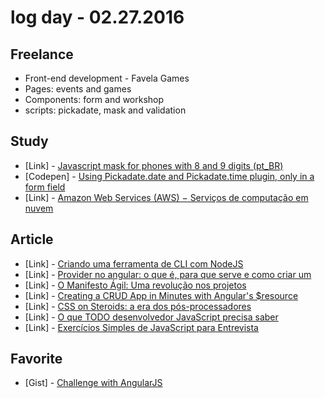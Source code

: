 # log day - 02.27.2016

## Freelance

 - Front-end development - Favela Games
  - Pages: events and games
  - Components: form and workshop
  - scripts: pickadate, mask and validation

## Study

- \[Link\] - [Javascript mask for phones with 8 and 9 digits (pt_BR)](http://www.igorescobar.com/blog/2012/07/29/mascara-javascript-para-os-novos-telefones-de-sao-paulo/comment-page-1/) 
- \[Codepen\] - [Using Pickadate.date and Pickadate.time plugin, only in a form field](http://codepen.io/hemersonvianna/pen/vGYpxg)
- \[Link\] - [Amazon Web Services (AWS) − Serviços de computação em nuvem](http://aws.amazon.com/pt/)
  
## Article

- \[Link\] - [Criando uma ferramenta de CLI com NodeJS](http://blog.da2k.com.br/2015/03/20/criando-uma-ferramenta-de-cli-com-nodejs/)
- \[Link\] - [Provider no angular: o que é, para que serve e como criar um](http://jotateles.com.br/javascript/2016/02/21/provider-angularjs.html)
- \[Link\] - [O Manifesto Ágil: Uma revolução nos projetos](http://www.mindmaster.com.br/manifesto-agil/)
- \[Link\] - [Creating a CRUD App in Minutes with Angular's $resource](http://www.sitepoint.com/creating-crud-app-minutes-angulars-resource/)
- \[Link\] - [CSS on Steroids: a era dos pós-processadores](http://jcemer.com/css-on-steroids-a-era-dos-pos-processadores.html)
- \[Link\] - [O que TODO desenvolvedor JavaScript precisa saber](https://medium.com/@matheusml/o-que-todo-desenvolvedor-javascript-precisa-saber-2cc33daedb86#.vdn7qzxwf)
- \[Link\] - [Exercícios Simples de JavaScript para Entrevista](http://tableless.com.br/exercicios-simples-de-javascript-para-entrevista/)
 
## Favorite

- \[Gist\] - [Challenge with AngularJS](https://gist.github.com/nicholasess/93d6ff9cfa73af5bc030)
 
 
